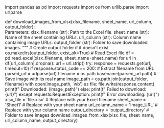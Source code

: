 import pandas as pd
import requests
import os
from urllib.parse import urlparse

def download_images_from_xlsx(xlsx_filename, sheet_name, url_column, output_folder):    
    Parameters:
    xlsx_filename (str): Path to the Excel file.
    sheet_name (str): Name of the sheet containing URLs.
    url_column (str): Column name containing image URLs.
    output_folder (str): Folder to save downloaded images.
    """
    # Create output folder if it doesn't exist
    os.makedirs(output_folder, exist_ok=True)
    # Read Excel file
    df = pd.read_excel(xlsx_filename, sheet_name=sheet_name)
    for url in df[url_column].dropna():
        url = url.strip()
        try:
            response = requests.get(url, timeout=10)
            if response.status_code == 200:
                # Extract filename from URL
                parsed_url = urlparse(url)
                filename = os.path.basename(parsed_url.path)
                # Save image with its real name
                image_path = os.path.join(output_folder, filename)
                with open(image_path, 'wb') as file:
                    file.write(response.content)
                print(f" Downloaded: {image_path}")
            else:
                print(f" Failed to download: {url}")
        except requests.RequestException:
            print(f" Error downloading: {url}")
xlsx_file = 'file.xlsx'  # Replace with your Excel filename
sheet_name = 'Sheet1'  # Replace with your sheet name
url_column_name = 'Image_URL'  # Replace with your column name
output_directory = 'output_directory'  # Folder to save images
download_images_from_xlsx(xlsx_file, sheet_name, url_column_name, output_directory)
